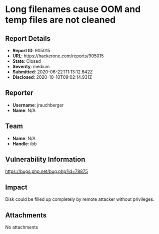 # Long filenames cause OOM and temp files are not cleaned

## Report Details
- **Report ID**: 905015
- **URL**: https://hackerone.com/reports/905015
- **State**: Closed
- **Severity**: medium
- **Submitted**: 2020-06-22T11:13:12.642Z
- **Disclosed**: 2020-10-10T09:02:14.931Z

## Reporter
- **Username**: jrauchberger
- **Name**: N/A

## Team
- **Name**: N/A
- **Handle**: ibb

## Vulnerability Information
https://bugs.php.net/bug.php?id=78875

## Impact

Disk could be filled up completely by remote attacker without privileges.

## Attachments
No attachments
